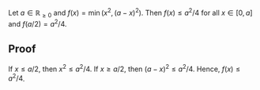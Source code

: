 Let $a \in \mathbb{R}_{\ge 0}$ and $f(x) = \min(x^2, (a-x)^2)$.
Then $f(x) ≤ a^2/4$ for all $x \in [0, a]$ and $f(a/2) = a^2/4$.

## Proof

If $x ≤ a/2$, then $x^2 ≤ a^2/4$.
If $x ≥ a/2$, then $(a-x)^2 ≤ a^2/4$.
Hence, $f(x) ≤ a^2/4$.
